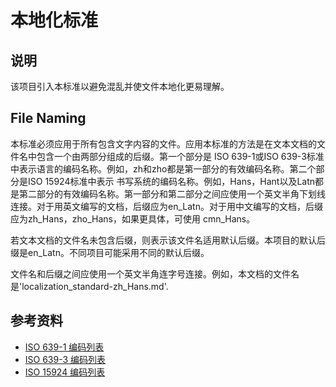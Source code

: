 # 本地化标准

## 说明

该项目引入本标准以避免混乱并使文件本地化更易理解。

## File Naming

本标准必须应用于所有包含文字内容的文件。应用本标准的方法是在文本文档的文件名中包含一个由两部分组成的后缀。第一个部分是
ISO 639-1或ISO 639-3标准中表示语言的编码名称。例如，zh和zho都是第一部分的有效编码名称。第二个部分是ISO 15924标准中表示
书写系统的编码名称。例如，Hans，Hant以及Latn都是第二部分的有效编码名称。第一部分和第二部分之间应使用一个英文半角下划线
连接。对于用英文编写的文档，后缀应为en_Latn。对于用中文编写的文档，后缀应为zh_Hans，zho_Hans，如果更具体，可使用
cmn_Hans。

若文本文档的文件名未包含后缀，则表示该文件名适用默认后缀。本项目的默认后缀是en_Latn。不同项目可能采用不同的默认后缀。

文件名和后缀之间应使用一个英文半角连字号连接。例如，本文档的文件名是'localization_standard-zh_Hans.md'.

## 参考资料

* [ISO 639-1 编码列表](https://en.wikipedia.org/wiki/List_of_ISO_639-1_codes)
* [ISO 639-3 编码列表](https://en.wikipedia.org/wiki/List_of_ISO_639-3_codes)
* [ISO 15924 编码列表](https://en.wikipedia.org/wiki/ISO_15924#List_of_codes)
